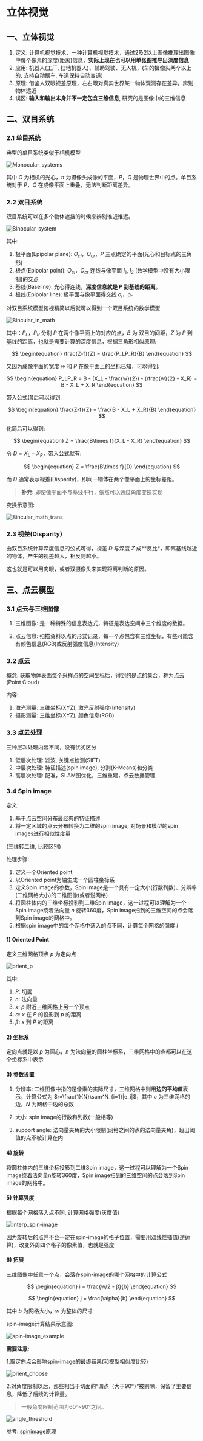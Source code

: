 # 立体视觉

## 一、立体视觉

1. 定义: 计算机视觉技术，一种计算机视觉技术，通过2及2以上图像推理出图像中每个像素的深度(距离)信息，**实际上现在也可以用单张图推导出深度信息**
2. 应用: 机器人(工厂, 扫地机器人)、辅助驾驶、无人机，(车的摄像头两个以上的, 支持自动跟车, 车道保持自动变道)
3. 原理: 借鉴人双眼视差原理，左右眼对真实世界某一物体观测存在差异，辨别物体远近
4. 误区: **输入和输出本身并不一定包含三维信息**, 研究的是图像中的三维信息

## 二、双目系统

### 2.1 单目系统

典型的单目系统类似于相机模型

![Monocular_systems](https://img2020.cnblogs.com/blog/1483773/202107/1483773-20210724234103453-1429771425.png)

其中 $O$ 为相机的光心，$\pi$ 为摄像头成像的平面，$P$，$Q$ 是物理世界中的点。单目系统对于 $P$，$Q$ 在成像平面上重叠，无法判断距离差异。

### 2.2 双目系统

双目系统可以在多个物体遮挡的时候来辨别谁近谁远。

![Binocular_system](https://www.researchgate.net/profile/Dongsheng-Zhang-5/publication/338730626/figure/fig1/AS:878241237704704@1586400436140/Schematics-of-binocular-stereo-vision-model.ppm)

其中:

1. 极平面(Epipolar plane): $O_{cl}$，$O_{cr}$，$P$ 三点确定的平面(光心和目标点的三角形)
2. 极点(Epipolar point): $O_{cl}$，$O_{cr}$ 连线与像平面 $I_1$, $I_2$ (数学模型中没有大小限制)的交点
3. 基线(Baseline): 光心得连线，**深度信息就是 $P$ 到基线的距离**。
4. 极线(Epipolar line): 极平面与像平面得交线 $o_l$，$o_r$

对双目系统模型俯视精简以后就可以得到一个双目系统的数学模型

![Bincular_in_math](https://pic1.imgdb.cn/item/634d34d116f2c2beb129539c.png)

其中：$P_L$，$P_R$ 分别 $P$ 在两个像平面上的对应的点，$B$ 为 双目的间距，$Z$ 为 $P$ 到基线的距离，也就是需要计算的深度信息，根据三角形相似原理:

$$
\begin{equation}
\frac{Z-f}{Z} = \frac{P_LP_R}{B}
\end{equation}
$$

又因为成像平面的宽度 $w$ 和 $P$ 在像平面上的坐标已知，可以得到:

$$
\begin{equation}
P_LP_R = B - (X_L - \frac{w}{2}) - (\frac{w}{2} - X_R) = B - X_L + X_R
\end{equation}
$$

带入公式(1)后可以得到:

$$
\begin{equation}
\frac{Z-f}{Z} = \frac{B - X_L + X_R}{B}
\end{equation}
$$

化简后可以得到:

$$
\begin{equation}
Z = \frac{B\times f}{X_L - X_R}
\end{equation}
$$

令 $D=X_L - X_R$，带入公式就有:

$$
\begin{equation}
Z = \frac{B\times f}{D}
\end{equation}
$$

而 $D$ 通常表示视差(Disparity)，即同一物体在两个像平面上的坐标差距。

> **补充:** 即使像平面不与基线平行，依然可以通过角度变换实现

变换示意图:

![Bincular_math_trans](https://pic1.imgdb.cn/item/634d34d116f2c2beb129539f.png)

### 2.3 视差(Disparity)

由双目系统计算深度信息的公式可得，视差 $D$ 与深度 $Z$ 成**反比*，即离基线越近的物体，产生的视差越大，相反则越小。

这也就是可以用肉眼，或者双摄像头来实现距离判断的原因。

## 三、点云模型

### 3.1 点云与三维图像

1. 三维图像: 是一种特殊的信息表达式，特征是表达空间中三个维度的数据。

2. 点云信息: 扫描资料以点的形式记录，每一个点包含有三维坐标，有些可能含有颜色信息(RGB)或反射强度信息(Intensity)

### 3.2 点云

概念: 获取物体表面每个采样点的空间坐标后，得到的是点的集合，称为点云(Point Cloud)

内容:

1. 激光测量: 三维坐标(XYZ), 激光反射强度(Intensity)
2. 摄影测量: 三维坐标(XYZ), 颜色信息(RGB)

### 3.3 点云处理

三种层次处理内容不同，没有优劣区分

1. 低层次处理: 滤波, 关键点检测(SIFT)
2. 中层次处理: 特征描述(spin image), 分割(K-Means)和分类
3. 高层次处理: 配准，SLAM图优化，三维重建，点云数据管理

### 3.4 Spin image

定义:

1. 基于点云空间分布最经典的特征描述
2. 将一定区域的点云分布转换为二维的spin image, 对场景和模型的spin images进行相似性度量

(三维转二维, 比较区别)

处理步骤:

1. 定义一个Oriented point
2. 以Oriented point为轴生成一个圆柱坐标系
3. 定义Spin image的参数，Spin image是一个具有一定大小(行数列数)、分辨率(二维网格大小)的二维图像(或者说网格)
4. 将圆柱体内的三维坐标投影到二维Spin image，这一过程可以理解为一个Spin image绕着法向量 $n$ 旋转360度，Spin image扫到的三维空间的点会落到Spin image的网格中。
5. 根据spin image中的每个网格中落入的点不同，计算每个网格的强度 $I$

#### 1) Oriented Point

定义三维网格顶点 $p$ 为定向点

![orient_p](https://pic1.imgdb.cn/item/634d499816f2c2beb1505c82.png)

其中:

1. $P$: 切面
2. $n$: 法向量
3. $x$: $p$ 附近三维网格上另一个顶点
4. $\alpha$: $x$ 在 $P$ 的投影到 $p$ 的距离
5. $\beta$: $x$ 到 $P$ 的距离

#### 2) 坐标系

定向点就是以 $p$ 为圆心，$n$ 为法向量的圆柱坐标系，三维网格中的点都可以在这个坐标系中表示

#### 3) 参数设置

1. 分辨率: 二维图像中指的是像素的实际尺寸，三维网格中则用**边的平均值**表示，计算公式为 $r=\frac{1}{N}\sum^N_{i=1}|e_i|$，其中 $e$ 为三维网格的边，$N$ 为网格中边的总数

2. 大小: spin image的行数和列数(一般相等)

3. support angle: 法向量夹角的大小限制(网格之间的点的法向量夹角)，超出阈值的点不被计算在内

#### 4) 旋转

将圆柱体内的三维坐标投影到二维Spin image，这一过程可以理解为一个Spin image绕着法向量n旋转360度，Spin image扫到的三维空间的点会落到Spin image的网格中。

#### 5) 计算强度

根据每个网格落入点不同, 计算网格强度(灰度值)

![interp_spin-image](https://d3i71xaburhd42.cloudfront.net/4c09532c6ef9afd5f0dd1f3d2b0af313199a8520/41-Figure2-4-1.png)

因为旋转后的点并不会一定在spin-image的格子位置，需要用双线性插值(逆运算)，改变外周四个格子的像素值，也就是强度

#### 6) 拓展

三维图像中任意一个点，会落在spin-image的哪个网格中的计算公式

$$
\begin{equation}
i = \frac{w/2 - β}{b}
\end{equation}
$$

$$
\begin{equation}
j = \frac{\alpha}{b}
\end{equation}
$$

其中 $b$ 为网格大小，$w$ 为整体的尺寸

spin-image计算结果示意图:

![spin-image_example](https://d3i71xaburhd42.cloudfront.net/4c09532c6ef9afd5f0dd1f3d2b0af313199a8520/39-Figure2-2-1.png)

**需要注意:**

1.取定向点会影响spin-image的最终结果(和模型相似度比较)

![orient_choose](https://d3i71xaburhd42.cloudfront.net/4c09532c6ef9afd5f0dd1f3d2b0af313199a8520/24-Figure1-1-1.png)

2.对角度限制以后，那些相当于切面的“凹点（大于90°）”被剔除，保留了主要信息，降低了后续的计算量。

> 一般角度限制范围为60°~90°之间。

![angle_threshold](https://d3i71xaburhd42.cloudfront.net/c802e72edfd7d298aa9ea715de89080ed0051065/13-Figure5-1.png)

参考: [spinimage原理](https://www.pianshen.com/article/509682284/)
